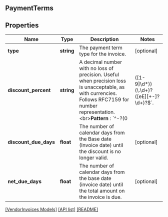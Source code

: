 ## PaymentTerms

## Properties

Name | Type | Description | Notes
------------ | ------------- | ------------- | -------------
**type** | **string** | The payment term type for the invoice. | [optional]
**discount_percent** | **string** | A decimal number with no loss of precision. Useful when precision loss is unacceptable, as with currencies. Follows RFC7159 for number representation. &lt;br&gt;**Pattern** : &#x60;^-?(0|([1-9]\\d*))(\\.\\d+)?([eE][+-]?\\d+)?$&#x60;. | [optional]
**discount_due_days** | **float** | The number of calendar days from the Base date (Invoice date) until the discount is no longer valid. | [optional]
**net_due_days** | **float** | The number of calendar days from the base date (invoice date) until the total amount on the invoice is due. | [optional]

[[VendorInvoices Models]](../) [[API list]](../../Api) [[README]](../../../README.md)
